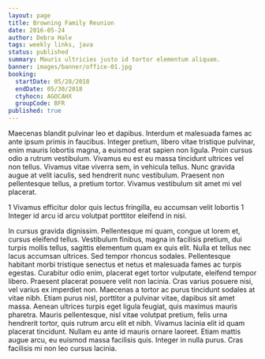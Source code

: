 ```yaml
---
layout: page
title: Browning Family Reunion
date: 2016-05-24
author: Debra Hale
tags: weekly links, java
status: published
summary: Mauris ultricies justo id tortor elementum aliquam.
banner: images/banner/office-01.jpg
booking:
  startDate: 05/28/2018
  endDate: 05/30/2018
  ctyhocn: AGOCAHX
  groupCode: BFR
published: true
---
```

Maecenas blandit pulvinar leo et dapibus. Interdum et malesuada fames ac ante ipsum primis in faucibus. Integer pretium, libero vitae tristique pulvinar, enim mauris lobortis magna, a euismod erat sapien non ligula. Proin cursus odio a rutrum vestibulum. Vivamus eu est eu massa tincidunt ultrices vel non tellus. Vivamus vitae viverra sem, in vehicula tellus. Nunc gravida augue at velit iaculis, sed hendrerit nunc vestibulum. Praesent non pellentesque tellus, a pretium tortor. Vivamus vestibulum sit amet mi vel placerat.

1 Vivamus efficitur dolor quis lectus fringilla, eu accumsan velit lobortis
1 Integer id arcu id arcu volutpat porttitor eleifend in nisi.

In cursus gravida dignissim. Pellentesque mi quam, congue ut lorem et, cursus eleifend tellus. Vestibulum finibus, magna in facilisis pretium, dui turpis mollis tellus, sagittis elementum quam ex quis elit. Nulla et tellus nec lacus accumsan ultrices. Sed tempor rhoncus sodales. Pellentesque habitant morbi tristique senectus et netus et malesuada fames ac turpis egestas. Curabitur odio enim, placerat eget tortor vulputate, eleifend tempor libero. Praesent placerat posuere velit non lacinia.
Cras varius posuere nisi, vel varius ex imperdiet non. Maecenas a tortor ac purus tincidunt sodales at vitae nibh. Etiam purus nisl, porttitor a pulvinar vitae, dapibus sit amet massa. Aenean ultrices turpis eget ligula feugiat, quis maximus mauris pharetra. Mauris pellentesque, nisl vitae volutpat pretium, felis urna hendrerit tortor, quis rutrum arcu elit et nibh. Vivamus lacinia elit id quam placerat tincidunt. Nullam eu ante id mauris ornare laoreet. Etiam mattis augue arcu, eu euismod massa facilisis quis. Integer in nulla purus. Cras facilisis mi non leo cursus lacinia.
